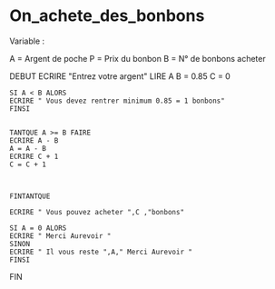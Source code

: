 # On_achete_des_bonbons
Variable :

A = Argent de poche
P = Prix du bonbon
B = N° de bonbons acheter

DEBUT
 ECRIRE "Entrez votre argent"
    LIRE A
    B = 0.85
    C = 0


    SI A < B ALORS
    ECRIRE " Vous devez rentrer minimum 0.85 = 1 bonbons"
    FINSI
 
    
    TANTQUE A >= B FAIRE
    ECRIRE A - B
    A = A - B
    ECRIRE C + 1
    C = C + 1
    
    

    FINTANTQUE
    
    ECRIRE " Vous pouvez acheter ",C ,"bonbons"
    
    SI A = 0 ALORS
    ECRIRE " Merci Aurevoir "
    SINON    
    ECRIRE " Il vous reste ",A," Merci Aurevoir "
    FINSI

FIN


